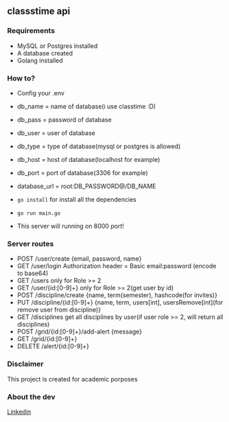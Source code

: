 ## classstime api

### Requirements

- MySQL or Postgres installed
- A database created
- Golang installed

### How to?

- Config your .env
- db_name = name of database(i use classtime :D)
- db_pass = password of database
- db_user = user of database
- db_type = type of database(mysql or postgres is allowed)
- db_host = host of database(localhost for example)
- db_port = port of database(3306 for example)
- database_url = root:DB_PASSWORD@/DB_NAME
- `go install` for install all the dependencies
- `go run main.go`

- This server will running on 8000 port!

### Server routes

- POST /user/create {email, password, name}
- GET /user/login Authorization header = Basic email:password (encode to base64)
- GET /users only for Role >= 2
- GET /user/{id:[0-9]+} only for Role >= 2(get user by id)
- POST /discipline/create {name, term(semester), hashcode(for invites)}
- PUT /discipline/{id:[0-9]+} {name, term, users[int], usersRemove[int](for remove user from discipline)}
- GET /disciplines get all disciplines by user(if user role >= 2, will return all disciplines)
- POST /grid/{id:[0-9]+}/add-alert {message}
- GET /grid/{id:[0-9]+}
- DELETE /alert/{id:[0-9]+}

### Disclaimer

This project is created for academic porposes

### About the dev

[Linkedin](https://www.linkedin.com/in/david-dimon/)
